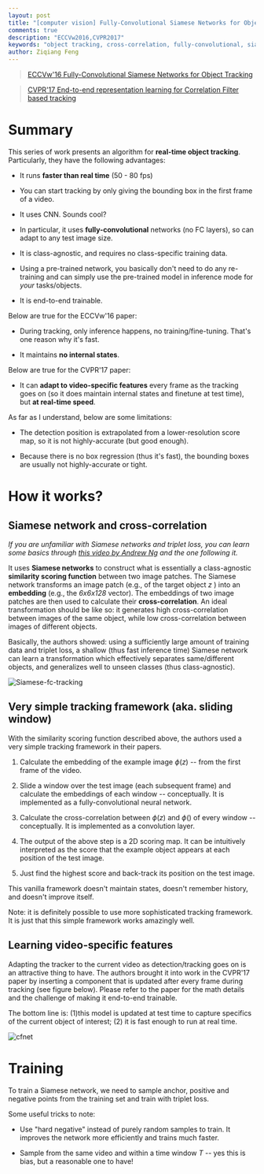 ```yaml
---
layout: post
title: "[computer vision] Fully-Convolutional Siamese Networks for Object Tracking (CFNet)"
comments: true
description: "ECCVw2016,CVPR2017"
keywords: "object tracking, cross-correlation, fully-convolutional, siamese, triplet loss"
author: Ziqiang Feng
---
```


> [ECCVw'16 Fully-Convolutional Siamese Networks for Object Tracking](http://www.robots.ox.ac.uk/~luca/siamese-fc.html)

> [CVPR'17 End-to-end representation learning for Correlation Filter based tracking](http://www.robots.ox.ac.uk/~luca/cfnet.html)

# Summary
This series of work presents an algorithm for **real-time object tracking**.
Particularly, they have the following advantages:

+ It runs **faster than real time** (50 - 80 fps)

+ You can start tracking by only giving the bounding box in the first frame of a video.

+ It uses CNN. Sounds cool?

+ In particular, it uses **fully-convolutional** networks (no FC layers), so can adapt to any test image size.

+ It is class-agnostic, and requires no class-specific training data. 

+ Using a pre-trained network, you basically don't need to do any re-training and can simply use the pre-trained model in inference mode for *your* tasks/objects.

+ It is end-to-end trainable.

Below are true for the ECCVw'16 paper:

+ During tracking, only inference happens, no training/fine-tuning. That's one reason why it's fast.

+ It maintains **no internal states**.


Below are true for the CVPR'17 paper:

+ It can **adapt to video-specific features** every frame as the tracking goes on (so it does maintain internal states and finetune at test time), but **at real-time speed**.


As far as I understand, below are some limitations:

+ The detection position is extrapolated from a lower-resolution score map, so it is not highly-accurate (but good enough).

+ Because there is no box regression (thus it's fast), the bounding boxes are usually not highly-accurate or tight.


# How it works?

## Siamese network and cross-correlation

*If you are unfamiliar with Siamese networks and triplet loss, 
you can learn some basics through [this video by Andrew Ng](https://www.youtube.com/watch?v=wIyLlY9E4ME) 
and the one following it.*

It uses **Siamese networks** to construct what is essentially a class-agnostic **similarity scoring function** between two image patches.
The Siamese network transforms an image patch (e.g., of the target object *z* ) into an **embedding** (e.g., the *6x6x128* vector).
The embeddings of two image patches are then used to calculate their **cross-correlation**.
An ideal transformation should be like so: it generates high cross-correlation between images of the same object,
while low cross-correlation between images of different objects.

Basically, the authors showed: 
using a sufficiently large amount of training data and triplet loss, 
a shallow (thus fast inference time) Siamese network can learn a transformation which effectively separates same/different objects,
and generalizes well to unseen classes (thus class-agnostic).

![Siamese-fc-tracking](http://www.robots.ox.ac.uk/~luca/stuff/siamesefc_conv-explicit.jpg)

## Very simple tracking framework (aka. sliding window)

With the similarity scoring function described above, the authors used a very simple tracking framework in their papers.

1. Calculate the embedding of the example image $\phi(z)$ -- from the first frame of the video.

2. Slide a window over the test image (each subsequent frame) and calculate the embeddings of each window -- conceptually. 
It is implemented as a fully-convolutional neural network.

3. Calculate the cross-correlation between $\phi(z)$ and $\phi()$ of every window -- conceptually. 
It is implemented as a convolution layer.

4. The output of the above step is a 2D scoring map. It can be intuitively interpreted as the score that the example object
appears at each position of the test image.

5. Just find the highest score and back-track its position on the test image.

This vanilla framework doesn't maintain states, doesn't remember history, and doesn't improve itself.

Note: it is definitely possible to use more sophisticated tracking framework. It is just that this simple framework works
amazingly well.

## Learning video-specific features

Adapting the tracker to the current video as detection/tracking goes on is an attractive thing to have.
The authors brought it into work in the CVPR'17 paper by inserting a component that is updated after every frame
during tracking (see figure below).
Please refer to the paper for the math details and the challenge of making it end-to-end trainable.

The bottom line is: (1)this model is updated at test time to capture specifics of the current object of interest;
 (2) it is fast enough to run at real time.

![cfnet](http://www.robots.ox.ac.uk/~luca/cfnet/page1_teaser.jpg)

# Training

To train a Siamese network, we need to sample anchor, positive and negative points from the training set
and train with triplet loss.

Some useful tricks to note:

+ Use "hard negative" instead of purely random samples to train. It improves the network more efficiently and trains much faster.

+ Sample from the same video and within a time window *T* -- yes this is bias, but a reasonable one to have!